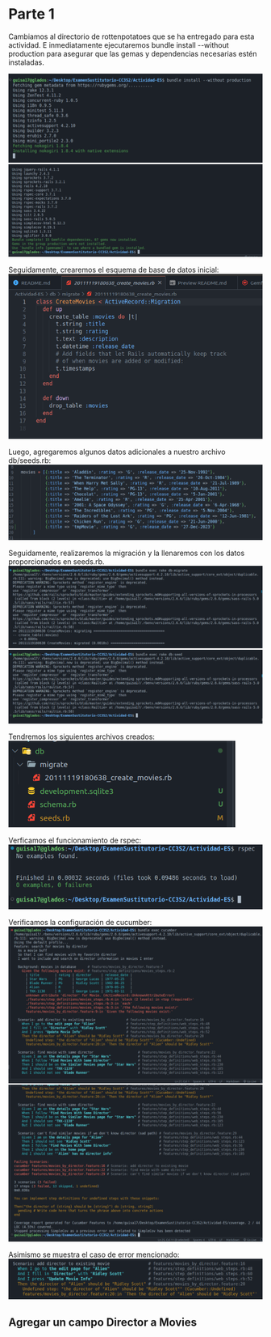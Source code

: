 # Parte 1

Cambiamos al directorio de rottenpotatoes que se ha entregado para esta actividad. E inmediatamente ejecutaremos bundle install --without production para asegurar que las gemas y dependencias necesarias estén instaladas.

![Alt text](image.png)
![Alt text](image-2.png)

Seguidamente, crearemos el esquema de base de datos inicial:
![Alt text](image-3.png)

Luego, agregaremos algunos datos adicionales a nuestro archivo db/seeds.rb:
![Alt text](image-4.png)

Seguidamente, realizaremos la migración y la llenaremos con los datos proporcionados en seeds.rb.
![Alt text](image-5.png)
![Alt text](image-6.png)

Tendremos los siguientes archivos creados:
![Alt text](image-7.png)

Verficamos el funcionamiento de rspec:
![Alt text](image-8.png)

Verificamos la configuración de cucumber:
![Alt text](image-10.png)
![Alt text](image-11.png)

Asimismo se muestra el caso de error mencionado:
![Alt text](image-12.png)


## Agregar un campo Director a Movies

